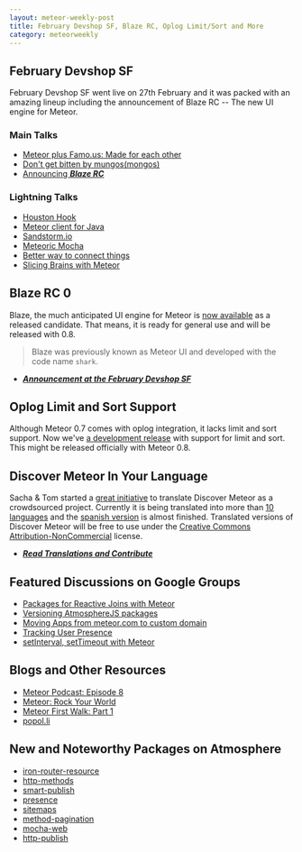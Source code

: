 ```yaml
---
layout: meteor-weekly-post
title: February Devshop SF, Blaze RC, Oplog Limit/Sort and More
category: meteorweekly
---
```


## February Devshop SF

February Devshop SF went live on 27th February and it was packed with an amazing lineup including the announcement of Blaze RC -- The new UI engine for Meteor.

### Main Talks

* [Meteor plus Famo.us: Made for each other](http://www.youtube.com/watch?v=Q5qtwnddOtQ&feature=share&t=21m8s)
* [Don't get bitten by mungos(mongos) ](http://www.youtube.com/watch?v=Q5qtwnddOtQ&feature=share&t=48m2s)
* [Announcing _**Blaze RC**_](http://www.youtube.com/watch?v=Q5qtwnddOtQ&feature=share&t=1h9m6s)

### Lightning Talks

* [Houston Hook](http://www.youtube.com/watch?v=Q5qtwnddOtQ&feature=share&t=1h29m40s)
* [Meteor client for Java](http://www.youtube.com/watch?v=Q5qtwnddOtQ&feature=share&t=1h34m56s)
* [Sandstorm.io](http://www.youtube.com/watch?v=Q5qtwnddOtQ&feature=share&t=1h42m43s)
* [Meteoric Mocha](http://www.youtube.com/watch?v=Q5qtwnddOtQ&feature=share&t=1h48m56s)
* [Better way to connect things](http://www.youtube.com/watch?v=Q5qtwnddOtQ&feature=share&t=1h53m29s)
* [Slicing Brains with Meteor](http://www.youtube.com/watch?v=Q5qtwnddOtQ&feature=share&t=2h1m5s)

## Blaze RC 0

Blaze, the much anticipated UI engine for Meteor is [now available](https://groups.google.com/forum/#!topic/meteor-talk/fFPWxgNVFE4) as a released candidate. That means, it is ready for general use and will be released with 0.8.

> Blaze was previously known as Meteor UI and developed with the code name `shark`.

* [_**Announcement at the February Devshop SF**_](https://www.youtube.com/watch?v=Q5qtwnddOtQ&feature=share&t=1h9m6s)

## Oplog Limit and Sort Support

Although Meteor 0.7 comes with oplog integration, it lacks limit and sort support. Now we've [a development release](https://groups.google.com/forum/#!topic/meteor-talk/bZkEZn_sPF8) with support for limit and sort. This might be released officially with Meteor 0.8.

## Discover Meteor In Your Language

Sacha & Tom started a [great initiative](https://www.discovermeteor.com/blog/discover-meteor-in-your-language/) to translate Discover Meteor as a crowdsourced project. Currently it is being translated into more than [10 languages](https://www.discovermeteor.com/translations) and the [spanish version](http://es.discovermeteor.com/) is almost finished. Translated versions of Discover Meteor will be free to use under the [Creative Commons Attribution-NonCommercial](http://creativecommons.org/licenses/by-nc/4.0/deed.en_US) license.

* [_**Read Translations and Contribute**_](https://www.discovermeteor.com/translations)

## Featured Discussions on Google Groups

* [Packages for Reactive Joins with Meteor](https://groups.google.com/forum/#!topic/meteor-talk/99wEb9BU10w)
* [Versioning AtmosphereJS packages](https://groups.google.com/forum/#!topic/meteor-talk/873tSoIWHuU)
* [Moving Apps from meteor.com to custom domain](https://groups.google.com/forum/#!topic/meteor-talk/ftk9NNEXkt0)
* [Tracking User Presence](https://groups.google.com/forum/#!topic/meteor-talk/_T0BRGhdrgE)
* [setInterval, setTimeout with Meteor](https://groups.google.com/forum/#!topic/meteor-talk/uipZ9I_37AU)

## Blogs and Other Resources

* [Meteor Podcast: Episode 8](http://www.meteorpodcast.com/2014/02/28/episode-8-february-28th-2014/)
* [Meteor: Rock Your World](http://nodeupnorth.co.uk/meteor-rock-your-world/)
* [Meteor First Walk: Part 1](http://rebolon.tumblr.com/post/78092848185/meteor-first-walk-part1)
* [popol.li](http://popol.li/)

## New and Noteworthy Packages on Atmosphere

* [iron-router-resource](https://atmosphere.meteor.com/package/iron-router-resource)
* [http-methods](https://atmosphere.meteor.com/package/http-methods)
* [smart-publish](https://atmosphere.meteor.com/package/smart-publish)
* [presence](https://atmosphere.meteor.com/package/presence)
* [sitemaps](https://atmosphere.meteor.com/package/sitemaps)
* [method-pagination](https://atmosphere.meteor.com/package/method-pagination)
* [mocha-web](https://atmosphere.meteor.com/package/mocha-web)
* [http-publish](https://atmosphere.meteor.com/package/http-publish)
